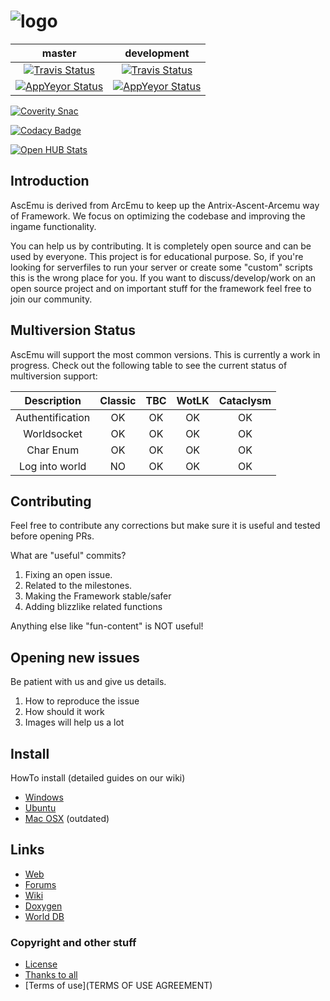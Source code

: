 ﻿# ![logo](http://ascemu.org/images/logo.png)

master | development
:------------: | :------------:
[![Travis Status](https://travis-ci.org/AscEmu/AscEmu.svg?branch=master)](https://travis-ci.org/AscEmu/AscEmu) | [![Travis Status](https://travis-ci.org/AscEmu/AscEmu.svg?branch=develop)](https://travis-ci.org/AscEmu/AscEmu)
[![AppYeyor Status](https://ci.appveyor.com/api/projects/status/h70t5a5rd56y8ute/branch/master?svg=true)](https://ci.appveyor.com/project/Zyres/ascemu) | [![AppYeyor Status](https://ci.appveyor.com/api/projects/status/h70t5a5rd56y8ute/branch/develop?svg=true)](https://ci.appveyor.com/project/Zyres/ascemu)

[![Coverity Snac](https://scan.coverity.com/projects/4747/badge.svg)](https://scan.coverity.com/projects/4747)

[![Codacy Badge](https://api.codacy.com/project/badge/Grade/842741b177dc4a798487729e110f6d2b)](https://www.codacy.com/app/mr/AscEmu?utm_source=github.com&utm_medium=referral&utm_content=AscEmu/AscEmu&utm_campaign=badger)

[![Open HUB Stats](https://www.openhub.net/p/AscEmu/widgets/project_thin_badge.gif)](https://www.openhub.net/p/AscEmu)

## Introduction
AscEmu is derived from ArcEmu to keep up the Antrix-Ascent-Arcemu way of Framework.
We focus on optimizing the codebase and improving the ingame functionality.

You can help us by contributing. It is completely open source and can be used by everyone.
This project is for educational purpose. So, if you're looking for serverfiles to run your server or create some "custom" scripts  this is the wrong place for you. If you want to discuss/develop/work on an open source project and on important stuff for the framework feel free to join our community.

## Multiversion Status
AscEmu will support the most common versions. This is currently a work in progress. Check out the following table to see the current status of multiversion support:

Description | Classic | TBC | WotLK | Cataclysm
:------------: | :------------: | :------------: | :------------: | :------------:
Authentification | OK | OK | OK | OK
Worldsocket | OK | OK | OK | OK
Char Enum | OK | OK | OK | OK
Log into world | NO | OK | OK | OK

## Contributing
Feel free to contribute any corrections but make sure it is useful and tested before opening PRs.

What are "useful" commits?
 1. Fixing an open issue.
 2. Related to the milestones.
 3. Making the Framework stable/safer
 4. Adding blizzlike related functions 

Anything else like "fun-content" is NOT useful!

## Opening new issues
Be patient with us and give us details.
 1. How to reproduce the issue
 2. How should it work
 3. Images will help us a lot


## Install
HowTo install (detailed guides on our wiki)
* [Windows](http://www.ascemu.org//wiki/index.php?title=3.3.5_Windows)
* [Ubuntu](http://www.ascemu.org/wiki/index.php?title=3.3.5_Ubuntu)
* [Mac OSX](http://www.ascemu.org/wiki/index.php?title=3.3.5_Mac_OSX) (outdated)


## Links
* [Web](http://www.ascemu.org)
* [Forums](http://www.board.ascemu.org)
* [Wiki](http://www.ascemu.org/wiki/)
* [Doxygen](http://www.ascemu.org/doxygen/)
* [World DB](http://www.board.ascemu.org/filebase/index.php/FileList/1-Database/)


### Copyright and other stuff
* [License](LICENSE.md)
* [Thanks to all](THANKS.md)
* [Terms of use](TERMS OF USE AGREEMENT)
 
